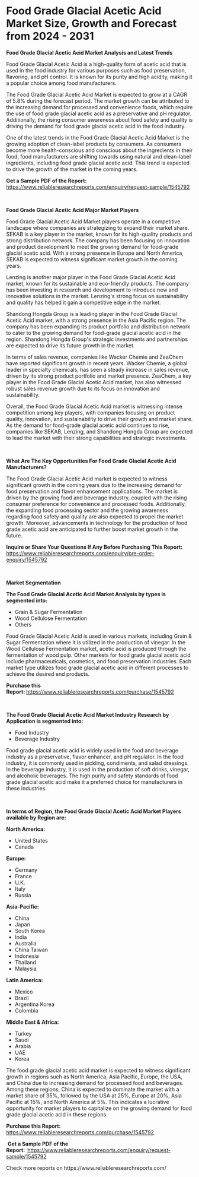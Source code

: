 <p><h1>Food Grade Glacial Acetic Acid Market Size, Growth and Forecast from 2024 - 2031</h1></p><p><strong>Food Grade Glacial Acetic Acid Market Analysis and Latest Trends</strong></p>
<p><p>Food Grade Glacial Acetic Acid is a high-quality form of acetic acid that is used in the food industry for various purposes such as food preservation, flavoring, and pH control. It is known for its purity and high acidity, making it a popular choice among food manufacturers.</p><p>The Food Grade Glacial Acetic Acid Market is expected to grow at a CAGR of 5.8% during the forecast period. The market growth can be attributed to the increasing demand for processed and convenience foods, which require the use of food grade glacial acetic acid as a preservative and pH regulator. Additionally, the rising consumer awareness about food safety and quality is driving the demand for food grade glacial acetic acid in the food industry.</p><p>One of the latest trends in the Food Grade Glacial Acetic Acid Market is the growing adoption of clean-label products by consumers. As consumers become more health-conscious and conscious about the ingredients in their food, food manufacturers are shifting towards using natural and clean-label ingredients, including food grade glacial acetic acid. This trend is expected to drive the growth of the market in the coming years.</p></p>
<p><strong>Get a Sample PDF of the Report:&nbsp;</strong> <a href="https://www.reliableresearchreports.com/enquiry/request-sample/1545792">https://www.reliableresearchreports.com/enquiry/request-sample/1545792</a></p>
<p>&nbsp;</p>
<p><strong>Food Grade Glacial Acetic Acid Major Market Players</strong></p>
<p><p>Food Grade Glacial Acetic Acid Market players operate in a competitive landscape where companies are strategizing to expand their market share. SEKAB is a key player in the market, known for its high-quality products and strong distribution network. The company has been focusing on innovation and product development to meet the growing demand for food-grade glacial acetic acid. With a strong presence in Europe and North America, SEKAB is expected to witness significant market growth in the coming years.</p><p>Lenzing is another major player in the Food Grade Glacial Acetic Acid market, known for its sustainable and eco-friendly products. The company has been investing in research and development to introduce new and innovative solutions in the market. Lenzing's strong focus on sustainability and quality has helped it gain a competitive edge in the market.</p><p>Shandong Hongda Group is a leading player in the Food Grade Glacial Acetic Acid market, with a strong presence in the Asia Pacific region. The company has been expanding its product portfolio and distribution network to cater to the growing demand for food-grade glacial acetic acid in the region. Shandong Hongda Group's strategic investments and partnerships are expected to drive its future growth in the market.</p><p>In terms of sales revenue, companies like Wacker Chemie and ZeaChem have reported significant growth in recent years. Wacker Chemie, a global leader in specialty chemicals, has seen a steady increase in sales revenue, driven by its strong product portfolio and market presence. ZeaChem, a key player in the Food Grade Glacial Acetic Acid market, has also witnessed robust sales revenue growth due to its focus on innovation and sustainability.</p><p>Overall, the Food Grade Glacial Acetic Acid market is witnessing intense competition among key players, with companies focusing on product quality, innovation, and sustainability to drive their growth and market share. As the demand for food-grade glacial acetic acid continues to rise, companies like SEKAB, Lenzing, and Shandong Hongda Group are expected to lead the market with their strong capabilities and strategic investments.</p></p>
<p>&nbsp;</p>
<p><strong>What Are The Key Opportunities For Food Grade Glacial Acetic Acid Manufacturers?</strong></p>
<p><p>The Food Grade Glacial Acetic Acid market is expected to witness significant growth in the coming years due to the increasing demand for food preservation and flavor enhancement applications. The market is driven by the growing food and beverage industry, coupled with the rising consumer preference for convenience and processed foods. Additionally, the expanding food processing sector and the growing awareness regarding food safety and quality are also expected to propel the market growth. Moreover, advancements in technology for the production of food grade acetic acid are anticipated to further boost market growth in the future.</p></p>
<p><strong>Inquire or Share Your Questions If Any Before Purchasing This Report:</strong> <a href="https://www.reliableresearchreports.com/enquiry/pre-order-enquiry/1545792">https://www.reliableresearchreports.com/enquiry/pre-order-enquiry/1545792</a></p>
<p>&nbsp;</p>
<p><strong>Market Segmentation</strong></p>
<p><strong>The Food Grade Glacial Acetic Acid Market Analysis by types is segmented into:</strong></p>
<p><ul><li>Grain & Sugar Fermentation</li><li>Wood Cellulose Fermentation</li><li>Others</li></ul></p>
<p><p>Food Grade Glacial Acetic Acid is used in various markets, including Grain & Sugar Fermentation where it is utilized in the production of vinegar. In the Wood Cellulose Fermentation market, acetic acid is produced through the fermentation of wood pulp. Other markets for food grade glacial acetic acid include pharmaceuticals, cosmetics, and food preservation industries. Each market type utilizes food grade glacial acetic acid in different processes to achieve the desired end products.</p></p>
<p><strong>Purchase this Report:&nbsp;</strong><a href="https://www.reliableresearchreports.com/purchase/1545792">https://www.reliableresearchreports.com/purchase/1545792</a></p>
<p>&nbsp;</p>
<p><strong>The Food Grade Glacial Acetic Acid Market Industry Research by Application is segmented into:</strong></p>
<p><ul><li>Food Industry</li><li>Beverage Industry</li></ul></p>
<p><p>Food grade glacial acetic acid is widely used in the food and beverage industry as a preservative, flavor enhancer, and pH regulator. In the food industry, it is commonly used in pickling, condiments, and salad dressings. In the beverage industry, it is used in the production of soft drinks, vinegar, and alcoholic beverages. The high purity and safety standards of food grade glacial acetic acid make it a preferred choice for manufacturers in these industries.</p></p>
<p>&nbsp;</p>
<p><strong>In terms of Region, the Food Grade Glacial Acetic Acid Market Players available by Region are:</strong></p>
<p>
    <p> <strong> North America: </strong>
        <ul>
            <li>United States</li>
            <li>Canada</li>
        </ul>
        </p> 
    <p> <strong> Europe: </strong>
        <ul>
            <li>Germany</li>
            <li>France</li>
            <li>U.K.</li>
            <li>Italy</li>
            <li>Russia</li>
        </ul>
        </p> 
    <p> <strong> Asia-Pacific: </strong>
        <ul>
            <li>China</li>
            <li>Japan</li>
            <li>South Korea</li>
            <li>India</li>
            <li>Australia</li>
            <li>China Taiwan</li>
            <li>Indonesia</li>
            <li>Thailand</li>
            <li>Malaysia</li>
        </ul>
        </p> 
    <p> <strong> Latin America: </strong>
        <ul>
            <li>Mexico</li>
            <li>Brazil</li>
            <li>Argentina Korea</li>
            <li>Colombia</li>
        </ul>
        </p> 
    <p> <strong> Middle East & Africa: </strong>
        <ul>
            <li>Turkey</li>
            <li>Saudi</li>
            <li>Arabia</li>
            <li>UAE</li>
            <li>Korea</li>
        </ul>
    </p>
    </p>
<p><p>The food grade glacial acetic acid market is expected to witness significant growth in regions such as North America, Asia Pacific, Europe, the USA, and China due to increasing demand for processed food and beverages. Among these regions, China is expected to dominate the market with a market share of 35%, followed by the USA at 25%, Europe at 20%, Asia Pacific at 15%, and North America at 5%. This indicates a lucrative opportunity for market players to capitalize on the growing demand for food grade glacial acetic acid in these regions.</p></p>
<p><strong>Purchase this Report: </strong><a href="https://www.reliableresearchreports.com/purchase/1545792">https://www.reliableresearchreports.com/purchase/1545792</a></p>
<p>&nbsp;<strong>Get a Sample PDF of the Report:&nbsp;&nbsp;</strong><a href="https://www.reliableresearchreports.com/enquiry/request-sample/1545792">https://www.reliableresearchreports.com/enquiry/request-sample/1545792</a></p>
<p><strong></strong></p>
<p>Check more reports on https://www.reliableresearchreports.com/</p>